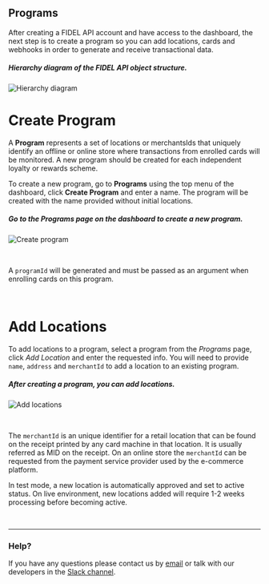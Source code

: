 ## Programs

After creating a FIDEL API account and have access to the dashboard, the next step is to create a program so you can add locations, cards and webhooks in order to generate and receive transactional data.

<h5>Hierarchy diagram of the FIDEL API object structure.</h5>

![Hierarchy diagram](https://docs.fidel.uk/assets/images/hierarchy-diagram.png "Hierarchy diagram")

# Create Program
A **Program** represents a set of locations or merchantsIds that uniquely identify an offline or online store where transactions from enrolled cards will be monitored. A new program should be created for each independent loyalty or rewards scheme.

To create a new program, go to **Programs** using the top menu of the dashboard, click **Create Program** and enter a name. The program will be created with the name provided without initial locations.

<h5>Go to the Programs page on the dashboard to create a new program.</h5>

![Create program](https://docs.fidel.uk/assets/images/create-program.png "Create program")

<br/>

A `programId` will be generated and must be passed as an argument when enrolling cards on this program.  

<br/>

# Add Locations
To add locations to a program, select a program from the *Programs* page, click *Add Location* and enter the requested info. You will need to provide `name`, `address` and `merchantId` to add a location to an existing program.

<h5>After creating a program, you can add locations.</h5>

![Add locations](https://docs.fidel.uk/assets/images/add-locations.png "Add locations")

<br/>

The `merchantId` is an unique identifier for a retail location that can be found on the receipt printed by any card machine in that location. It is usually referred as MID on the receipt. On an online store the `merchantId` can be requested from the payment service provider used by the e-commerce platform.

In test mode, a new location is automatically approved and set to active status. On live environment, new locations added will require 1-2 weeks processing before becoming active.

<br/>

___
### Help?
If you have any questions please contact us by [email](mailto:developer@fidel.uk) or talk with our developers in the [Slack channel](fidel.uk).

<br/>
